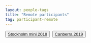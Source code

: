 ```yaml
---
layout: people-tags
title: "Remote participants"
tag: participant-remote
---
```

<button class="grey"><a class="linkbutton" href="/tag/stockholm-mini-2018-remote">
  Stockholm mini 2018
</a></button>&nbsp;
<button class="grey"><a class="linkbutton" href="/tag/canberra-2019-remote">
  Canberra 2019
</a></button>&nbsp;